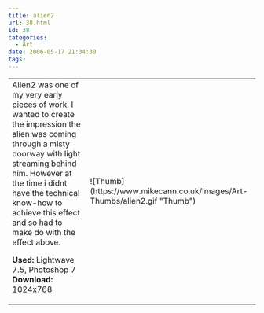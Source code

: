 ```yaml
---
title: alien2
url: 38.html
id: 38
categories:
  - Art
date: 2006-05-17 21:34:30
tags:
---
```


<table width="100%" cellspacing="0" cellpadding="0" border="0">
<tr>
<td>Alien2 was one of my very early pieces of work. I wanted to create the impression the alien was coming through a misty doorway with light streaming behind him. However at the time i didnt have the technical know-how to achieve this effect and so had to make do with the effect above.

<span style="font-weight: bold">Used:</span> Lightwave 7.5, Photoshop 7
<span style="font-weight: bold">Download:</span> [1024x768](https://www.mikecann.co.uk/Images/Art-Full/alien2.jpg)</td>

<td>![Thumb](https://www.mikecann.co.uk/Images/Art-Thumbs/alien2.gif "Thumb")</td>
</tr>
</table>
